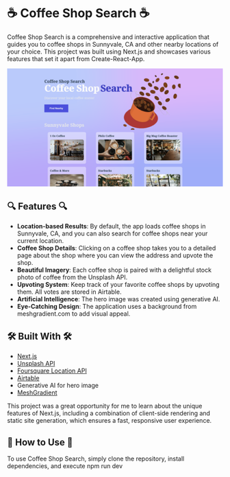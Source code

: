 # ☕ Coffee Shop Search ☕

Coffee Shop Search is a comprehensive and interactive application that guides you to coffee shops in Sunnyvale, CA and other nearby locations of your choice. This project was built using Next.js and showcases various features that set it apart from Create-React-App.

![Screenshot](./public/static/screenshot.png)

## 🔍 Features 🔍

-   **Location-based Results**: By default, the app loads coffee shops in Sunnyvale, CA, and you can also search for coffee shops near your current location.
-   **Coffee Shop Details**: Clicking on a coffee shop takes you to a detailed page about the shop where you can view the address and upvote the shop.
-   **Beautiful Imagery**: Each coffee shop is paired with a delightful stock photo of coffee from the Unsplash API.
-   **Upvoting System**: Keep track of your favorite coffee shops by upvoting them. All votes are stored in Airtable.
-   **Artificial Intelligence**: The hero image was created using generative AI.
-   **Eye-Catching Design**: The application uses a background from meshgradient.com to add visual appeal.

## 🛠️ Built With 🛠️

-   [Next.js](https://nextjs.org/)
-   [Unsplash API](https://unsplash.com/developers)
-   [Foursquare Location API](https://developer.foursquare.com/)
-   [Airtable](https://airtable.com/)
-   Generative AI for hero image
-   [MeshGradient](https://www.meshgradient.com/)

This project was a great opportunity for me to learn about the unique features of Next.js, including a combination of client-side rendering and static site generation, which ensures a fast, responsive user experience.

## 🚀 How to Use 🚀

To use Coffee Shop Search, simply clone the repository, install dependencies, and execute npm run dev
